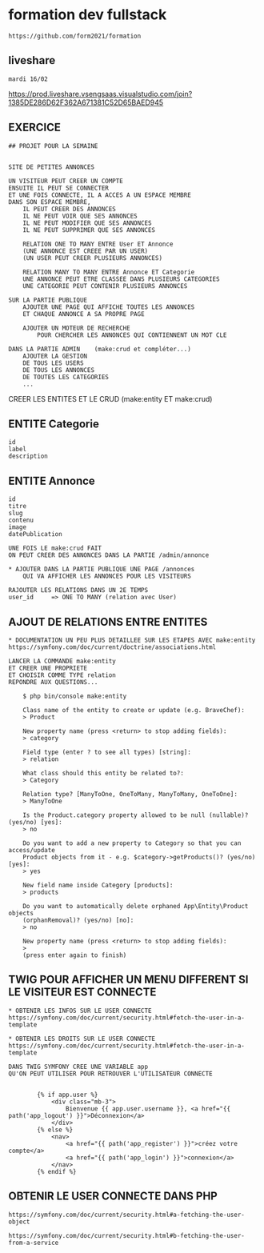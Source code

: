 # formation dev fullstack

    https://github.com/form2021/formation

## liveshare

    mardi 16/02

https://prod.liveshare.vsengsaas.visualstudio.com/join?1385DE286D62F362A671381C52D65BAED945


## EXERCICE

    ## PROJET POUR LA SEMAINE


    SITE DE PETITES ANNONCES

    UN VISITEUR PEUT CREER UN COMPTE
    ENSUITE IL PEUT SE CONNECTER
    ET UNE FOIS CONNECTE, IL A ACCES A UN ESPACE MEMBRE
    DANS SON ESPACE MEMBRE, 
        IL PEUT CREER DES ANNONCES
        IL NE PEUT VOIR QUE SES ANNONCES
        IL NE PEUT MODIFIER QUE SES ANNONCES
        IL NE PEUT SUPPRIMER QUE SES ANNONCES

        RELATION ONE TO MANY ENTRE User ET Annonce
        (UNE ANNONCE EST CREEE PAR UN USER)
        (UN USER PEUT CREER PLUSIEURS ANNONCES)

        RELATION MANY TO MANY ENTRE Annonce ET Categorie
        UNE ANNONCE PEUT ETRE CLASSEE DANS PLUSIEURS CATEGORIES
        UNE CATEGORIE PEUT CONTENIR PLUSIEURS ANNONCES

    SUR LA PARTIE PUBLIQUE
        AJOUTER UNE PAGE QUI AFFICHE TOUTES LES ANNONCES
        ET CHAQUE ANNONCE A SA PROPRE PAGE

        AJOUTER UN MOTEUR DE RECHERCHE 
            POUR CHERCHER LES ANNONCES QUI CONTIENNENT UN MOT CLE

    DANS LA PARTIE ADMIN    (make:crud et compléter...)
        AJOUTER LA GESTION 
        DE TOUS LES USERS
        DE TOUS LES ANNONCES
        DE TOUTES LES CATEGORIES
        ...


CREER LES ENTITES ET LE CRUD (make:entity ET make:crud)
## ENTITE Categorie

    id
    label
    description

## ENTITE Annonce

    id
    titre
    slug
    contenu
    image
    datePublication
    
    UNE FOIS LE make:crud FAIT
    ON PEUT CREER DES ANNONCES DANS LA PARTIE /admin/annonce

    * AJOUTER DANS LA PARTIE PUBLIQUE UNE PAGE /annonces
        QUI VA AFFICHER LES ANNONCES POUR LES VISITEURS 

    RAJOUTER LES RELATIONS DANS UN 2E TEMPS
    user_id     => ONE TO MANY (relation avec User)

## AJOUT DE RELATIONS ENTRE ENTITES

    * DOCUMENTATION UN PEU PLUS DETAILLEE SUR LES ETAPES AVEC make:entity
    https://symfony.com/doc/current/doctrine/associations.html

    LANCER LA COMMANDE make:entity
    ET CREER UNE PROPRIETE
    ET CHOISIR COMME TYPE relation
    REPONDRE AUX QUESTIONS...

```
    $ php bin/console make:entity

    Class name of the entity to create or update (e.g. BraveChef):
    > Product

    New property name (press <return> to stop adding fields):
    > category

    Field type (enter ? to see all types) [string]:
    > relation

    What class should this entity be related to?:
    > Category

    Relation type? [ManyToOne, OneToMany, ManyToMany, OneToOne]:
    > ManyToOne

    Is the Product.category property allowed to be null (nullable)? (yes/no) [yes]:
    > no

    Do you want to add a new property to Category so that you can access/update
    Product objects from it - e.g. $category->getProducts()? (yes/no) [yes]:
    > yes

    New field name inside Category [products]:
    > products

    Do you want to automatically delete orphaned App\Entity\Product objects
    (orphanRemoval)? (yes/no) [no]:
    > no

    New property name (press <return> to stop adding fields):
    >
    (press enter again to finish)

```

## TWIG POUR AFFICHER UN MENU DIFFERENT SI LE VISITEUR EST CONNECTE

    * OBTENIR LES INFOS SUR LE USER CONNECTE
    https://symfony.com/doc/current/security.html#fetch-the-user-in-a-template

    * OBTENIR LES DROITS SUR LE USER CONNECTE
    https://symfony.com/doc/current/security.html#fetch-the-user-in-a-template

    DANS TWIG SYMFONY CREE UNE VARIABLE app 
    QU'ON PEUT UTILISER POUR RETROUVER L'UTILISATEUR CONNECTE

```twig

        {% if app.user %}
            <div class="mb-3">
                Bienvenue {{ app.user.username }}, <a href="{{ path('app_logout') }}">Déconnexion</a>
            </div>
        {% else %}
            <nav>
                <a href="{{ path('app_register') }}">créez votre compte</a>
                <a href="{{ path('app_login') }}">connexion</a>
            </nav>
        {% endif %}

```

## OBTENIR LE USER CONNECTE DANS PHP

    https://symfony.com/doc/current/security.html#a-fetching-the-user-object

    https://symfony.com/doc/current/security.html#b-fetching-the-user-from-a-service